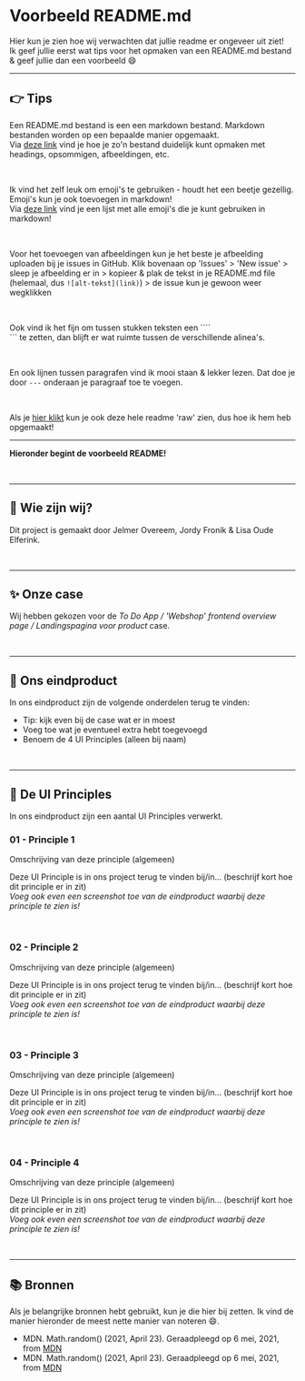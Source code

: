 # Voorbeeld README.md
Hier kun je zien hoe wij verwachten dat jullie readme er ongeveer uit ziet!  
Ik geef jullie eerst wat tips voor het opmaken van een README.md bestand & geef jullie dan een voorbeeld :smile:

---

<!-------------------------- New Paragraph -------------------------->

## :point_right: Tips

Een README.md bestand is een een markdown bestand. Markdown bestanden worden op een bepaalde manier opgemaakt.  
Via [deze link](https://www.markdownguide.org/cheat-sheet/) vind je hoe je zo'n bestand duidelijk kunt opmaken met headings, opsommigen, afbeeldingen, etc.

</br> 

Ik vind het zelf leuk om emoji's te gebruiken - houdt het een beetje gezellig. Emoji's kun je ook toevoegen in markdown!  
Via [deze link](https://github.com/ikatyang/emoji-cheat-sheet) vind je een lijst met alle emoji's die je kunt gebruiken in markdown!

</br> 

Voor het toevoegen van afbeeldingen kun je het beste je afbeelding uploaden bij je issues in GitHub. Klik bovenaan op 'Issues' > 'New issue' > sleep je afbeelding er in > kopieer & plak de tekst in je README.md file (helemaal, dus `![alt-tekst](link)`) > de issue kun je gewoon weer wegklikken

</br>

Ook vind ik het fijn om tussen stukken teksten een ````</br>``` te zetten, dan blijft er wat ruimte tussen de verschillende alinea's.

</br>

En ook lijnen tussen paragrafen vind ik mooi staan & lekker lezen. Dat doe je door ```---``` onderaan je paragraaf toe te voegen.

</br>

Als je [hier klikt](https://raw.githubusercontent.com/lisaoude/examplereadme/main/README.md) kun je ook deze hele readme 'raw' zien, dus hoe ik hem heb opgemaakt!

---

<!-------------------------- New Paragraph -------------------------->
<!-- Deze comments vind ik handig om delen tekst uit elkaar te houden, maar zijn niet nodig hoor :) -->

**Hieronder begint de voorbeeld README!**

</br>

---

<!-------------------------- New Paragraph -------------------------->

## :dancers: Wie zijn wij?

Dit project is gemaakt door Jelmer Overeem, Jordy Fronik & Lisa Oude Elferink.

</br>

---

<!-------------------------- New Paragraph -------------------------->

## :sparkles: Onze case

Wij hebben gekozen voor de _To Do App / 'Webshop' frontend overview page / Landingspagina voor product_ case.

</br>

---

<!-------------------------- New Paragraph -------------------------->

## :gem: Ons eindproduct

In ons eindproduct zijn de volgende onderdelen terug te vinden:
- Tip: kijk even bij de case wat er in moest
- Voeg toe wat je eventueel extra hebt toegevoegd
- Benoem de 4 UI Principles (alleen bij naam)

</br>

---

<!-------------------------- New Paragraph -------------------------->

## :memo: De UI Principles

In ons eindproduct zijn een aantal UI Principles verwerkt.

### 01 - Principle 1
Omschrijving van deze principle (algemeen)  

Deze UI Principle is in ons project terug te vinden bij/in... (beschrijf kort hoe dit principle er in zit)  
_Voeg ook even een screenshot toe van de eindproduct waarbij deze principle te zien is!_

</br>

### 02 - Principle 2
Omschrijving van deze principle (algemeen)  

Deze UI Principle is in ons project terug te vinden bij/in... (beschrijf kort hoe dit principle er in zit)  
_Voeg ook even een screenshot toe van de eindproduct waarbij deze principle te zien is!_

</br>

### 03 - Principle 3
Omschrijving van deze principle (algemeen)  

Deze UI Principle is in ons project terug te vinden bij/in... (beschrijf kort hoe dit principle er in zit)  
_Voeg ook even een screenshot toe van de eindproduct waarbij deze principle te zien is!_

</br>

### 04 - Principle 4
Omschrijving van deze principle (algemeen)  

Deze UI Principle is in ons project terug te vinden bij/in... (beschrijf kort hoe dit principle er in zit)  
_Voeg ook even een screenshot toe van de eindproduct waarbij deze principle te zien is!_

</br>

---


<!-------------------------- New Paragraph -------------------------->

## :books: Bronnen
Als je belangrijke bronnen hebt gebruikt, kun je die hier bij zetten. Ik vind de manier hieronder de meest nette manier van noteren :smile:.

- MDN. Math.random() (2021, April 23). Geraadpleegd op 6 mei, 2021, from [MDN](https://developer.mozilla.org/en-US/docs/Web/JavaScript/Reference/Global_Objects/Math/random)
- MDN. Math.random() (2021, April 23). Geraadpleegd op 6 mei, 2021, from [MDN](https://developer.mozilla.org/en-US/docs/Web/JavaScript/Reference/Global_Objects/Math/random)